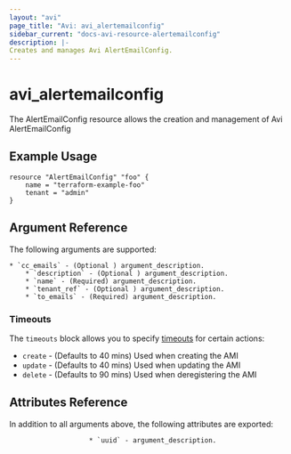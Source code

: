 ```yaml
---
layout: "avi"
page_title: "Avi: avi_alertemailconfig"
sidebar_current: "docs-avi-resource-alertemailconfig"
description: |-
Creates and manages Avi AlertEmailConfig.
---
```


# avi_alertemailconfig

The AlertEmailConfig resource allows the creation and management of Avi AlertEmailConfig

## Example Usage

```hcl
resource "AlertEmailConfig" "foo" {
    name = "terraform-example-foo"
    tenant = "admin"
}
```

## Argument Reference

The following arguments are supported:

    * `cc_emails` - (Optional ) argument_description.
        * `description` - (Optional ) argument_description.
        * `name` - (Required) argument_description.
        * `tenant_ref` - (Optional ) argument_description.
        * `to_emails` - (Required) argument_description.
        
### Timeouts

The `timeouts` block allows you to specify [timeouts](https://www.terraform.io/docs/configuration/resources.html#timeouts) for certain actions:

* `create` - (Defaults to 40 mins) Used when creating the AMI
* `update` - (Defaults to 40 mins) Used when updating the AMI
* `delete` - (Defaults to 90 mins) Used when deregistering the AMI

## Attributes Reference

In addition to all arguments above, the following attributes are exported:

                        * `uuid` - argument_description.
    
